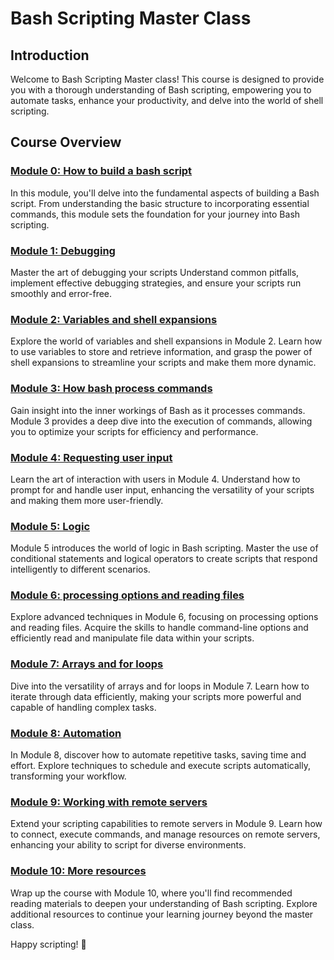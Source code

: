 # Bash Scripting Master Class

## Introduction

Welcome to Bash Scripting Master class! This course is designed to provide you with a thorough understanding of Bash scripting, empowering you to automate tasks, enhance your productivity, and delve into the world of shell scripting.

## Course Overview

### [Module 0: How to build a bash script](./00-build-bash-script/)

In this module, you'll delve into the fundamental aspects of building a Bash script. From understanding the basic structure to incorporating essential commands, this module sets the foundation for your journey into Bash scripting.

### [Module 1: Debugging](./01-debug-your-script/)

Master the art of debugging your scripts Understand common pitfalls, implement effective debugging strategies, and ensure your scripts run smoothly and error-free.

### [Module 2: Variables and shell expansions](./02-variables-and-shell-expansions/)

Explore the world of variables and shell expansions in Module 2. Learn how to use variables to store and retrieve information, and grasp the power of shell expansions to streamline your scripts and make them more dynamic.

### [Module 3: How bash process commands](./03-how-bash-process-commands/)

Gain insight into the inner workings of Bash as it processes commands. Module 3 provides a deep dive into the execution of commands, allowing you to optimize your scripts for efficiency and performance.

### [Module 4: Requesting user input](./04-user-input/)

Learn the art of interaction with users in Module 4. Understand how to prompt for and handle user input, enhancing the versatility of your scripts and making them more user-friendly.

### [Module 5: Logic](./05-logic/)

Module 5 introduces the world of logic in Bash scripting. Master the use of conditional statements and logical operators to create scripts that respond intelligently to different scenarios.

### [Module 6: processing options and reading files](./06-process-options-and-reading-files/)

Explore advanced techniques in Module 6, focusing on processing options and reading files. Acquire the skills to handle command-line options and efficiently read and manipulate file data within your scripts.

### [Module 7: Arrays and for loops](./07-arrays-and-for-loops/)

Dive into the versatility of arrays and for loops in Module 7. Learn how to iterate through data efficiently, making your scripts more powerful and capable of handling complex tasks.

### [Module 8: Automation](./08-automation/)

In Module 8, discover how to automate repetitive tasks, saving time and effort. Explore techniques to schedule and execute scripts automatically, transforming your workflow.

### [Module 9: Working with remote servers](./09-working-with-remote-servers/)

Extend your scripting capabilities to remote servers in Module 9. Learn how to connect, execute commands, and manage resources on remote servers, enhancing your ability to script for diverse environments.

### [Module 10: More resources](./10-more-resources/)

Wrap up the course with Module 10, where you'll find recommended reading materials to deepen your understanding of Bash scripting. Explore additional resources to continue your learning journey beyond the master class.

Happy scripting! 🚀
